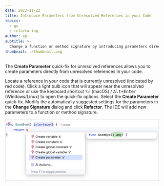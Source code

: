 ```yaml
---
date: 2023-11-22
title: Introduce Parameters from Unresolved References in your Code
topics:
  - go
  - refactoring
author: ap
subtitle: >-
  Change a function or method signature by introducing parameters directly from unresolved references
thumbnail: ./thumbnail.png
---
```


The **Create Parameter** quick-fix for unresolved references allows you to create parameters directly from unresolved references in your code.

Locate a reference in your code that is currently unresolved (indicated by red code). Click a light bulb icon that will appear near the unresolved reference or use the keyboard shortcut <kbd>⌥⏎</kbd> (macOS) / <kbd>Alt+Enter</kbd> (Windows/Linux) to open the quick-fix options. Select the **Create Parameter** quick-fix. Modify the automatically suggested settings for the parameters in the **Change Signature** dialog and click **Refactor**. The IDE will add new parameters to a function or method signature.

<img src="screenshot.png" alt="Code coverage for applications" title="Code coverage for applications" width="706"/>
